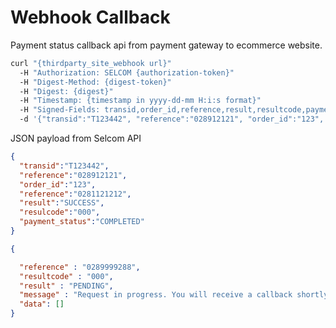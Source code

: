 # Webhook Callback

Payment status callback api from payment gateway to ecommerce website.

```sh
curl "{thirdparty_site_webhook url}"
  -H "Authorization: SELCOM {authorization-token}"
  -H "Digest-Method: {digest-token}"
  -H "Digest: {digest}"
  -H "Timestamp: {timestamp in yyyy-dd-mm H:i:s format}"
  -H "Signed-Fields: transid,order_id,reference,result,resultcode,payment_status"
  -d '{"transid":"T123442", "reference":"028912121", "order_id":"123", "reference":"0281121212", "result":"SUCCESS", "resulcode":"000","payment_status":"COMPLETED"}
```


JSON payload from Selcom API
```json
{
  "transid":"T123442",
  "reference":"028912121",
  "order_id":"123",
  "reference":"0281121212",
  "result":"SUCCESS",
  "resulcode":"000",
  "payment_status":"COMPLETED"
}
```



```json
{

  "reference" : "0289999288",
  "resultcode" : "000",
  "result" : "PENDING",
  "message" : "Request in progress. You will receive a callback shortly.",
  "data": []
}
```

